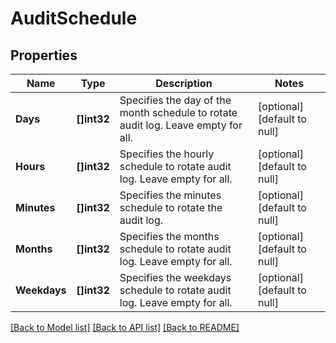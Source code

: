 # AuditSchedule

## Properties
Name | Type | Description | Notes
------------ | ------------- | ------------- | -------------
**Days** | **[]int32** | Specifies the day of the month schedule to rotate audit log. Leave empty for all. | [optional] [default to null]
**Hours** | **[]int32** | Specifies the hourly schedule to rotate audit log. Leave empty for all. | [optional] [default to null]
**Minutes** | **[]int32** | Specifies the minutes schedule to rotate the audit log. | [optional] [default to null]
**Months** | **[]int32** | Specifies the months schedule to rotate audit log. Leave empty for all. | [optional] [default to null]
**Weekdays** | **[]int32** | Specifies the weekdays schedule to rotate audit log. Leave empty for all. | [optional] [default to null]

[[Back to Model list]](../README.md#documentation-for-models) [[Back to API list]](../README.md#documentation-for-api-endpoints) [[Back to README]](../README.md)


